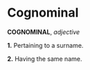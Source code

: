 # Cognominal

**COGNOMINAL**, _adjective_

**1.** Pertaining to a surname.

**2.** Having the same name.